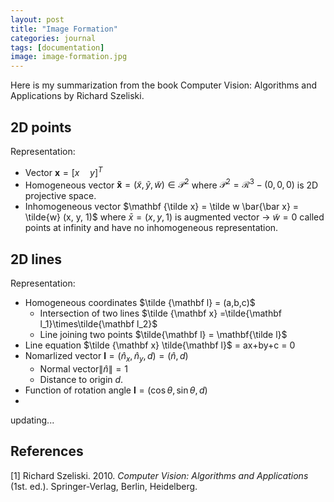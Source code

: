 ```yaml
---
layout: post
title: "Image Formation"
categories: journal
tags: [documentation]
image: image-formation.jpg
---
```

Here is my summarization from the book Computer Vision: Algorithms and Applications by Richard Szeliski.
## 2D points
Representation:
* Vector $\mathbf x=[x\quad y]^T$  
* Homogeneous vector  $\mathbf {\tilde x} = (\tilde x, \tilde y, \tilde w) \in \mathcal P^2$  where $\mathcal P^2 = \mathcal R^3 - (0,0,0)$ is 2D projective space.  
* Inhomogeneous vector $\mathbf {\tilde x} = \tilde w \bar{\bar x} = \tilde{w} (x, y, 1)$  where $\bar x = (x,y,1)$ is augmented vector -> $\tilde w = 0$ called points at infinity and have no inhomogeneous representation.  

## 2D lines
Representation:
* Homogeneous coordinates $\tilde {\mathbf l} = (a,b,c)$
  * Intersection of two lines $\tilde {\mathbf x} =\tilde{\mathbf l_1}\times\tilde{\mathbf l_2}$
  * Line joining two points $\tilde{\mathbf l} = \mathbf{\tilde l}$
* Line equation $\tilde {\mathbf x} \tilde{\mathbf l}$ = ax+by+c = 0
* Nomarlized vector $\mathbf l = (\hat n_x,\hat n_y,d)=(\hat n,d)$
  * Normal vector$\lVert\hat n\rVert=1$
  * Distance to origin $d$.
* Function of rotation angle $\mathbf l=(\cos\theta,\sin\theta,d)$
*
updating...

## References
[1] Richard Szeliski. 2010. <i>Computer Vision: Algorithms and Applications</i> (1st. ed.). Springer-Verlag, Berlin, Heidelberg.



<!--stackedit_data:
eyJoaXN0b3J5IjpbLTE3MTI4NjI4MzQsLTYzNjY1OTgsOTU0Nj
g5OTE0LC02ODk5Nzc5OTIsMjY5MDUyMDI4LDI3NTUwNzU2Mywt
NjI0MTIwOTY3LDQxNDU2MjQ0OSwxMDM0NzcyMjgsLTIxMjkzMj
gxMTEsMTcwNTE4OSwtMjA0MzYzMTU0NywxMjI3MDQ0ODA5LDE1
MTU3MDk0NDcsNjk3MzQ4MDAzLC0xMzI3NzM0OTk5LC0xNjYwOT
I3OTM3LC0xOTgxMjc4MDEwLC01MTk1NTk2NjYsMjA2MTI2MjM1
MF19
-->
